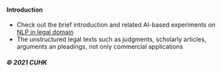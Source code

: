 
#### Introduction   

* Check out the brief introduction and related AI-based experiments on [NLP in legal domain](https://github.com/muyun/dev.nllp/blob/master/docs/nllp-20210618.pdf) 
* The unstructured legal texts such as judgments, scholarly articles, arguments an pleadings, not only commercial applications
     
#####  &copy; 2021 CUHK 
